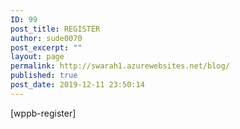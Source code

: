 ```yaml
---
ID: 99
post_title: REGISTER
author: sude0070
post_excerpt: ""
layout: page
permalink: http://swarah1.azurewebsites.net/blog/
published: true
post_date: 2019-12-11 23:50:14
---
```

[wppb-register]
